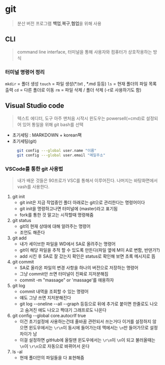 # git
> 분산 버전 프로그램
> **백업**,**복구**,**협업**을 위해 사용
## CLI
> command line interface, 터미널을 통해 사용자와 컴퓨터가 상호작용하는 방식
### 터미널 명령어 정리
`mkdir` = 폴더 생성
`touch` = 파일 생성(*.txt , *.md 등등)
`ls`    = 현재 폴더의 파일 목록 출력
`cd`    = 다른 폴더로 이동
`rm`    = 파일 삭제 / 폴더 삭제 (-r로 사용하기도 함)
## Visual Studio code
> 텍스트 에디터, 도구
> 아주 맨처음 시작시 윈도우는 powersell(=cmd)로 설정되어 있어 통일을 위해 git bash를 선택
- 초기세팅 : MARKDOWN + korean팩
- 초기세팅(git)
  ```bash
    git config ---global user.name "이름"
    git config ---global user.email "메일주소"
    ```
### VSCode를 통한 git 사용법
> 내가 배운 것들은 90프로가 VSC를 통해서 이루어진다.
> 나머지는 바탕화면에서 vash를 사용한다.
1. git init
    - git init은 지금 작업중인 폴더 아래로는 git으로 관리한다는 명령어이다
    - git init을 명령하고나면 터미널에 (master)라고 표기됨
    - fork를 통한 것 말고는 시작할때 명령해줌
2. git status
    - git의 현재 상태에 대해 알려주는 명령어
    - 조언도 해준다
3. git add
    - 내가 세이브한 파일을 WD에서 SA로 올려주는 명령어
    - git이 해당 파일을 추적 할 수 있도록 만든다(파일 옆에 M이 A로 변함, 반댄가?)
    - add 시킨 후 SA로 잘 갔는지 확인은 status로 확인해 보면 초록 메시지로 뜸
4. git commit
    - SA로 올라온 파일의 변경 사항을 하나의 버전으로 저장하는 명령어
    - 그냥 commit만 쓰면 터미널이 진짜로 지저분해짐
    - commit -m "massage" or 'massage'를 애용하자
5. git log
    - commit 내역을 조회할 수 있는 명령어
    - 얘도 그냥 쓰면 지저분해진다
    - git log --oneline --all --graph 등등으로 뒤에 추가로 붙이면 한줄로도 나오고 숨겨진 애도 나오고 짝대기 그래프로도 나온다
6. git config --global core.autocrlf true
    - 이건 초기설정에 사용하는건데 줄바꿈 관련되서 쓰는거다 이거를 설정하지 않으면 윈도우에서는 `\r\n`이 동시에 들어가는데 맥에서는 `\n`만 들어가므로 설정 차이가 남
    - 이걸 설정하면 gitHub에 올릴땐 윈도우에서는 `\r\n`이 `\n`이 되고 불러올때는 `\n`이 `\r\n`으로 자동으로 바뀌어서 온다
7. ls -al
    - 현재 폴더안의 파일들을 다 표현해줌
    